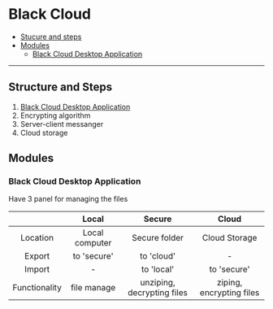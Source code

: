 Black Cloud 
=====================
- [Stucure and steps](#structure-and-steps)
- [Modules](#modules)
    - [Black Cloud Desktop Application](#black-cloud-desktop-application)
---------------------

## Structure and Steps

1) [Black Cloud Desktop Application](####black-cloud-desktop-application)
2) Encrypting algorithm
3) Server-client messanger
4) Cloud storage

## Modules

### Black Cloud Desktop Application

Have 3 panel for managing the files

| |Local|Secure|Cloud|
|:---:|:---:|:---:|:---:|
|Location|Local computer|Secure folder|Cloud Storage|
|Export| to 'secure' | to 'cloud' | - |  
|Import| - | to 'local' | to 'secure' |
|Functionality| file manage | unziping, decrypting files | ziping, encrypting files |
